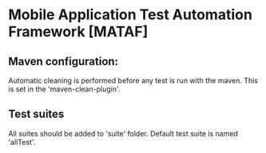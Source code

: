 # Mobile Application Test Automation Framework [MATAF]

## Maven configuration:
Automatic cleaning is performed before any test is run with the maven. This is set in the 'maven-clean-plugin'.

## Test suites
All suites should be added to 'suite' folder.
Default test suite is named 'allTest'.
